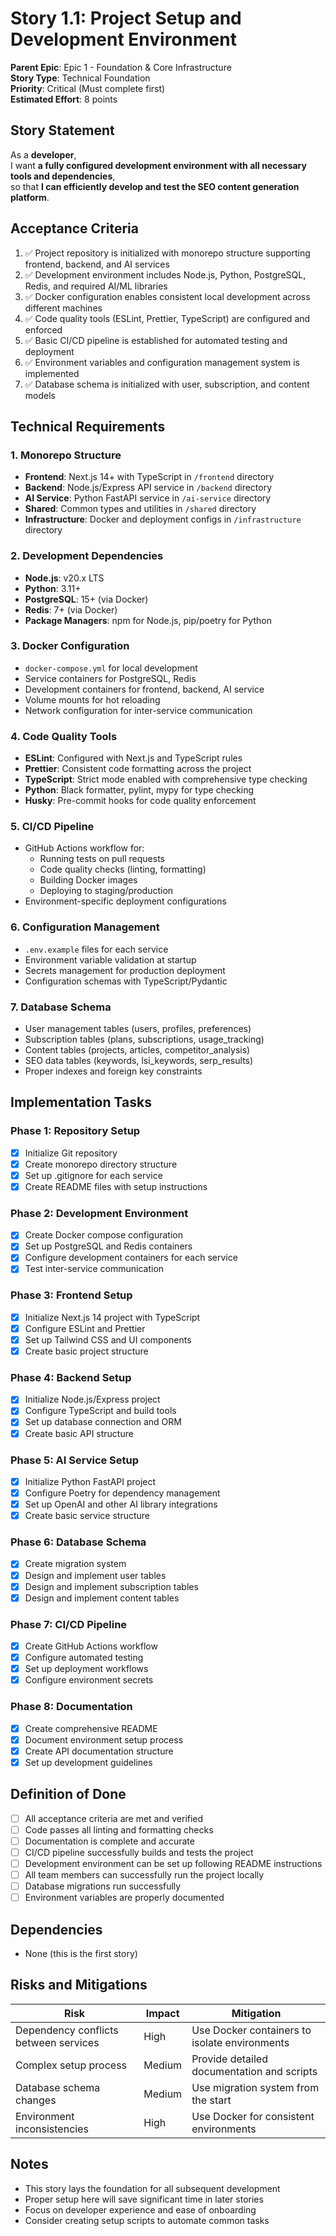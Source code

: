 # Story 1.1: Project Setup and Development Environment

**Parent Epic**: Epic 1 - Foundation & Core Infrastructure  
**Story Type**: Technical Foundation  
**Priority**: Critical (Must complete first)  
**Estimated Effort**: 8 points  

## Story Statement

As a **developer**,  
I want **a fully configured development environment with all necessary tools and dependencies**,  
so that **I can efficiently develop and test the SEO content generation platform**.

## Acceptance Criteria

1. ✅ Project repository is initialized with monorepo structure supporting frontend, backend, and AI services
2. ✅ Development environment includes Node.js, Python, PostgreSQL, Redis, and required AI/ML libraries
3. ✅ Docker configuration enables consistent local development across different machines
4. ✅ Code quality tools (ESLint, Prettier, TypeScript) are configured and enforced
5. ✅ Basic CI/CD pipeline is established for automated testing and deployment
6. ✅ Environment variables and configuration management system is implemented
7. ✅ Database schema is initialized with user, subscription, and content models

## Technical Requirements

### 1. Monorepo Structure
- **Frontend**: Next.js 14+ with TypeScript in `/frontend` directory
- **Backend**: Node.js/Express API service in `/backend` directory
- **AI Service**: Python FastAPI service in `/ai-service` directory
- **Shared**: Common types and utilities in `/shared` directory
- **Infrastructure**: Docker and deployment configs in `/infrastructure` directory

### 2. Development Dependencies
- **Node.js**: v20.x LTS
- **Python**: 3.11+
- **PostgreSQL**: 15+ (via Docker)
- **Redis**: 7+ (via Docker)
- **Package Managers**: npm for Node.js, pip/poetry for Python

### 3. Docker Configuration
- `docker-compose.yml` for local development
- Service containers for PostgreSQL, Redis
- Development containers for frontend, backend, AI service
- Volume mounts for hot reloading
- Network configuration for inter-service communication

### 4. Code Quality Tools
- **ESLint**: Configured with Next.js and TypeScript rules
- **Prettier**: Consistent code formatting across the project
- **TypeScript**: Strict mode enabled with comprehensive type checking
- **Python**: Black formatter, pylint, mypy for type checking
- **Husky**: Pre-commit hooks for code quality enforcement

### 5. CI/CD Pipeline
- GitHub Actions workflow for:
  - Running tests on pull requests
  - Code quality checks (linting, formatting)
  - Building Docker images
  - Deploying to staging/production
- Environment-specific deployment configurations

### 6. Configuration Management
- `.env.example` files for each service
- Environment variable validation at startup
- Secrets management for production deployment
- Configuration schemas with TypeScript/Pydantic

### 7. Database Schema
- User management tables (users, profiles, preferences)
- Subscription tables (plans, subscriptions, usage_tracking)
- Content tables (projects, articles, competitor_analysis)
- SEO data tables (keywords, lsi_keywords, serp_results)
- Proper indexes and foreign key constraints

## Implementation Tasks

### Phase 1: Repository Setup
- [x] Initialize Git repository
- [x] Create monorepo directory structure
- [x] Set up .gitignore for each service
- [x] Create README files with setup instructions

### Phase 2: Development Environment
- [x] Create Docker compose configuration
- [x] Set up PostgreSQL and Redis containers
- [x] Configure development containers for each service
- [x] Test inter-service communication

### Phase 3: Frontend Setup
- [x] Initialize Next.js 14 project with TypeScript
- [x] Configure ESLint and Prettier
- [x] Set up Tailwind CSS and UI components
- [x] Create basic project structure

### Phase 4: Backend Setup
- [x] Initialize Node.js/Express project
- [x] Configure TypeScript and build tools
- [x] Set up database connection and ORM
- [x] Create basic API structure

### Phase 5: AI Service Setup
- [x] Initialize Python FastAPI project
- [x] Configure Poetry for dependency management
- [x] Set up OpenAI and other AI library integrations
- [x] Create basic service structure

### Phase 6: Database Schema
- [x] Create migration system
- [x] Design and implement user tables
- [x] Design and implement subscription tables
- [x] Design and implement content tables

### Phase 7: CI/CD Pipeline
- [x] Create GitHub Actions workflow
- [x] Configure automated testing
- [x] Set up deployment workflows
- [x] Configure environment secrets

### Phase 8: Documentation
- [x] Create comprehensive README
- [x] Document environment setup process
- [x] Create API documentation structure
- [x] Set up development guidelines

## Definition of Done

- [ ] All acceptance criteria are met and verified
- [ ] Code passes all linting and formatting checks
- [ ] Documentation is complete and accurate
- [ ] CI/CD pipeline successfully builds and tests the project
- [ ] Development environment can be set up following README instructions
- [ ] All team members can successfully run the project locally
- [ ] Database migrations run successfully
- [ ] Environment variables are properly documented

## Dependencies

- None (this is the first story)

## Risks and Mitigations

| Risk | Impact | Mitigation |
|------|--------|------------|
| Dependency conflicts between services | High | Use Docker containers to isolate environments |
| Complex setup process | Medium | Provide detailed documentation and scripts |
| Database schema changes | Medium | Use migration system from the start |
| Environment inconsistencies | High | Use Docker for consistent environments |

## Notes

- This story lays the foundation for all subsequent development
- Proper setup here will save significant time in later stories
- Focus on developer experience and ease of onboarding
- Consider creating setup scripts to automate common tasks